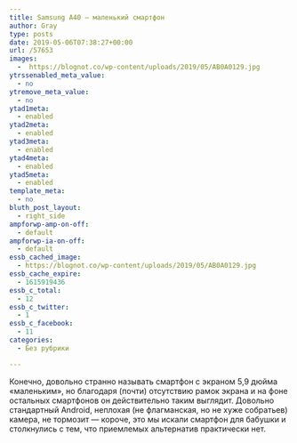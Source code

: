 ```yaml
---
title: Samsung A40 — маленький смартфон
author: Gray
type: posts
date: 2019-05-06T07:38:27+00:00
url: /57653
images:
  -  https://blognot.co/wp-content/uploads/2019/05/AB0A0129.jpg
ytrssenabled_meta_value:
  - no
ytremove_meta_value:
  - no
ytad1meta:
  - enabled
ytad2meta:
  - enabled
ytad3meta:
  - enabled
ytad4meta:
  - enabled
ytad5meta:
  - enabled
template_meta:
  - no
bluth_post_layout:
  - right_side
ampforwp-amp-on-off:
  - default
ampforwp-ia-on-off:
  - default
essb_cached_image:
  - https://blognot.co/wp-content/uploads/2019/05/AB0A0129.jpg
essb_cache_expire:
  - 1615919436
essb_c_total:
  - 12
essb_c_twitter:
  - 1
essb_c_facebook:
  - 11
categories:
  - Без рубрики

---
```








Конечно, довольно странно называть смартфон с экраном 5,9 дюйма &#171;маленьким&#187;, но благодаря (почти) отсутствию рамок экрана и на фоне остальных смартфонов он действительно таким выглядит. Довольно стандартный Android, неплохая (не флагманская, но не хуже собратьев) камера, не тормозит — короче, это мы искали смартфон для бабушки и столкнулись с тем, что приемлемых альтернатив практически нет.<figure class="wp-block-embed-youtube aligncenter wp-block-embed is-type-video is-provider-youtube wp-embed-aspect-16-9 wp-has-aspect-ratio">

<div class="wp-block-embed__wrapper">
  <span class="embed-youtube" style="text-align:center; display: block;"></span>
</figure>